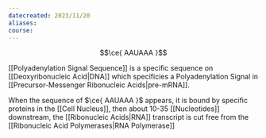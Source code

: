 ```yaml
---
datecreated: 2023/11/20
aliases: 
course:
---
```

$$\ce{ AAUAAA }$$

[[Polyadenylation Signal Sequence]] is a specific sequence on [[Deoxyribonucleic Acid|DNA]] which specificies a Polyadenylation Signal in [[Precursor-Messenger Ribonucleic Acids|pre-mRNA]].

When the sequence of $\ce{ AAUAAA }$ appears, it is bound by specific proteins in the [[Cell Nucleus]], then about 10-35 [[Nucleotides]] downstream, the [[Ribonucleic Acids|RNA]] transcript is cut free from the [[Ribonucleic Acid Polymerases|RNA Polymerase]]